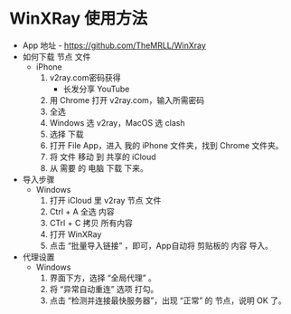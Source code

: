 # WinXRay 使用方法
  * App 地址 - https://github.com/TheMRLL/WinXray
  * 如何下载 节点 文件
    + iPhone
      1. v2ray.com密码获得
         * 长发分享 YouTube
      3. 用 Chrome 打开 v2ray.com，输入所需密码
      4. 全选
      5. Windows 选 v2ray，MacOS 选 clash
      6. 选择 下载
      7. 打开 File App，进入 我的 iPhone 文件夹，找到 Chrome 文件夹。
      8. 将 文件 移动 到 共享的 iCloud
      9. 从 需要 的 电脑 下载 下来。
  * 导入步骤
    + Windows
      1. 打开 iCloud 里 v2ray 节点 文件
      2. Ctrl + A 全选 内容
      3. CTrl + C 拷贝 所有内容
      4. 打开 WinXRay
      5. 点击 “批量导入链接” ，即可，App自动将 剪贴板的 内容 导入。
  * 代理设置
    + Windows
      1. 界面下方，选择 “全局代理” 。
      2. 将 “异常自动重连” 选项 打勾。
      3. 点击 “检测并连接最快服务器”，出现 “正常” 的 节点，说明 OK 了。
